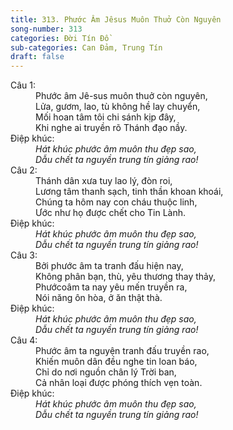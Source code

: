 ```yaml
---
title: 313. Phước Âm Jêsus Muôn Thuở Còn Nguyên
song-number: 313
categories: Đời Tín Đồ
sub-categories: Can Đảm, Trung Tín
draft: false
---
```

<dl><dt>Câu 1:</dt><dd data-verse="1">Phước âm Jê-sus muôn thuở còn nguyên, <br/>Lửa, gươm, lao, tù không hề lay chuyển, <br/>Mối hoan tâm tôi chi sánh kịp đây, <br/>Khi nghe ai truyền rõ Thánh đạo nầy. </dd><dt>Điệp khúc:</dt><dd data-chorus="1"><em>Hát khúc phước âm muôn thu đẹp sao, <br/>Dẫu chết ta nguyền trung tín giảng rao! </em></dd><dt>Câu 2:</dt><dd data-verse="2">Thánh dân xưa tuy lao lý, đòn roi, <br/>Lương tâm thanh sạch, tinh thần khoan khoái, <br/>Chúng ta hôm nay con cháu thuộc linh, <br/>Ước như họ được chết cho Tin Lành. </dd><dt>Điệp khúc:</dt><dd data-chorus="1"><em>Hát khúc phước âm muôn thu đẹp sao, <br/>Dẫu chết ta nguyền trung tín giảng rao! </em></dd><dt>Câu 3:</dt><dd data-verse="3">Bởi phước âm ta tranh đấu hiện nay, <br/>Không phân bạn, thù, yêu thương thay thảy, <br/>Phướcoâm ta nay yêu mến truyền ra, <br/>Nói năng ôn hòa, ở ăn thật thà. </dd><dt>Điệp khúc:</dt><dd data-chorus="1"><em>Hát khúc phước âm muôn thu đẹp sao, <br/>Dẫu chết ta nguyền trung tín giảng rao! </em></dd><dt>Câu 4:</dt><dd data-verse="4">Phước âm ta nguyện tranh đấu truyền rao, <br/>Khiến muôn dân đều nghe tin loan báo, <br/>Chỉ do nơi nguồn chân lý Trời ban, <br/>Cả nhân loại được phóng thích vẹn toàn. </dd><dt>Điệp khúc:</dt><dd data-chorus="1"><em>Hát khúc phước âm muôn thu đẹp sao, <br/>Dẫu chết ta nguyền trung tín giảng rao! </em></dd></dl>